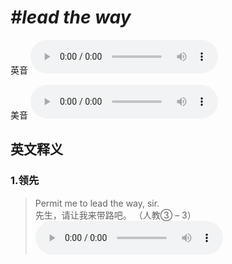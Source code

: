 # ***\#lead the way*** 
英音
<audio src="./media/lead the way1_AAC.aac" controls="controls"></audio>

美音
<audio src="./media/lead the way2.aac" controls="controls"></audio>



  

英文释义
---
### 1.**领先**  

 > Permit me to lead the way, sir.  
 > 先生，请让我来带路吧。  （人教③ – 3）  
<audio src="./media/lead1-1.aac" controls="controls"></audio>


